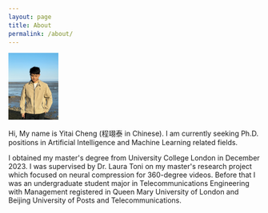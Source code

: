 ```yaml
---
layout: page
title: About
permalink: /about/
---
```


<img src="/assets/images/yitai-cheng.JPG" width="100">

Hi, My name is Yitai Cheng (程翊泰 in Chinese). I am currently seeking Ph.D. positions in Artificial Intelligence and Machine Learning related fields. 

I obtained my master's degree from University College London in December 2023. I was supervised by Dr. Laura Toni on my master's research project which focused on neural compression for 360-degree videos. Before that I was an undergraduate student major in Telecommunications Engineering with Management registered in Queen Mary University of London and Beijing University of Posts and Telecommunications.  
